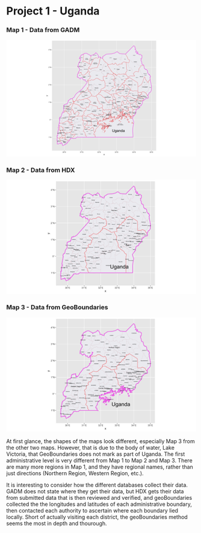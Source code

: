 # Project 1 - Uganda 

### Map 1 - Data from GADM
![Map1](uga_gadm.png "two admin levels of Uganda from GADM")

### Map 2 - Data from HDX
![Map2](uga_hdx.png "two admin levels of Uganda from HDX")

### Map 3 - Data from GeoBoundaries
![Map3](uga_gb.png "two admin levels of Uganda from GeoBoundaries")

At first glance, the shapes of the maps look different, especially Map 3 from the other two maps.  However, that is due to the body of water, Lake Victoria, that GeoBoundaries does not mark as part of Uganda.  The first administrative level is very different from Map 1 to Map 2 and Map 3.  There are many more regions in Map 1, and they have regional names, rather than just directions (Northern Region, Western Region, etc.).  

It is interesting to consider how the different databases collect their data.  GADM does not state where they get their data, but HDX gets their data from submitted data that is then reviewed and verified, and geoBoundaries collected the the longitudes and latitudes of each administrative boundary, then contacted each authority to ascertain where each boundary lied locally.  Short of actually visiting each district, the geoBoundaries method seems the most in depth and thourough.  

### 
